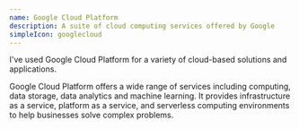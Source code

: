 ```yaml
---
name: Google Cloud Platform
description: A suite of cloud computing services offered by Google
simpleIcon: googlecloud
---
```


I've used Google Cloud Platform for a variety of cloud-based solutions and applications.

Google Cloud Platform offers a wide range of services including computing, data storage, data analytics and machine learning. It provides infrastructure as a service, platform as a service, and serverless computing environments to help businesses solve complex problems.